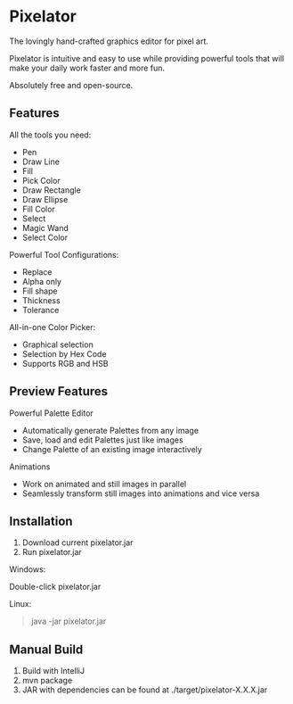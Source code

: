 # Pixelator

The lovingly hand-crafted graphics editor for pixel art.

Pixelator is intuitive and easy to use while providing powerful tools that will make your daily work faster and more fun.

Absolutely free and open-source.


## Features

All the tools you need:
* Pen
* Draw Line
* Fill
* Pick Color
* Draw Rectangle
* Draw Ellipse
* Fill Color
* Select
* Magic Wand
* Select Color

Powerful Tool Configurations:
* Replace
* Alpha only
* Fill shape
* Thickness
* Tolerance

All-in-one Color Picker:
* Graphical selection
* Selection by Hex Code
* Supports RGB and HSB


## Preview Features

Powerful Palette Editor
* Automatically generate Palettes from any image
* Save, load and edit Palettes just like images
* Change Palette of an existing image interactively

Animations
* Work on animated and still images in parallel
* Seamlessly transform still images into animations and vice versa


## Installation

1. Download current pixelator.jar
2. Run pixelator.jar

Windows:

Double-click pixelator.jar

Linux:

> java -jar pixelator.jar


## Manual Build

1. Build with IntelliJ
2. mvn package
3. JAR with dependencies can be found at ./target/pixelator-X.X.X.jar
